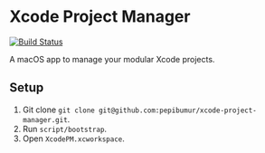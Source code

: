 # Xcode Project Manager

[![Build Status](https://travis-ci.org/pepibumur/xcode-project-manager.svg?branch=master)](https://travis-ci.org/pepibumur/xcode-project-manager)

A macOS app to manage your modular Xcode projects.

## Setup
1. Git clone `git clone git@github.com:pepibumur/xcode-project-manager.git`.
2. Run `script/bootstrap`.
3. Open `XcodePM.xcworkspace`.
